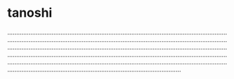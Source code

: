 # tanoshi

..............................................................................................................................................................................................................................................................................................................................................................................................................................................................................................................................................................................................................................................................................................................................................